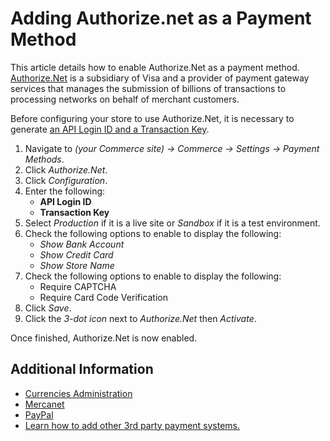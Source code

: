 # Adding Authorize.net as a Payment Method

This article details how to enable Authorize.Net as a payment method. [Authorize.Net](https://www.authorize.net/about-us/) is a subsidiary of Visa and a provider of payment gateway services that manages the submission of billions of transactions to processing networks on behalf of merchant customers.

Before configuring your store to use Authorize.Net, it is necessary to generate [an API Login ID and a Transaction Key](https://support.authorize.net/s/article/How-do-I-obtain-my-API-Login-ID-and-Transaction-Key).

1.  Navigate to _(your Commerce site) → Commerce → Settings → Payment Methods_.
2.  Click _Authorize.Net_.
3.  Click _Configuration_.
4.  Enter the following:
    *   **API Login ID**
    *   **Transaction Key**
5.  Select _Production_ if it is a live site or _Sandbox_ if it is a test environment.
6.  Check the following options to enable to display the following:
    *   _Show Bank Account_
    *   _Show Credit Card_
    *   _Show Store Name_
7.  Check the following options to enable to display the following:
    *   Require CAPTCHA
    *   Require Card Code Verification
8.  Click _Save_.
9.  Click the _3-dot icon_ next to _Authorize.Net_ then _Activate_.

Once finished, Authorize.Net is now enabled.

## Additional Information

*   <a href="">Currencies Administration</a>
*   <a href="">Mercanet</a>
*   <a href="">PayPal</a>
*   <a href="">Learn how to add other 3rd party payment systems.</a>
